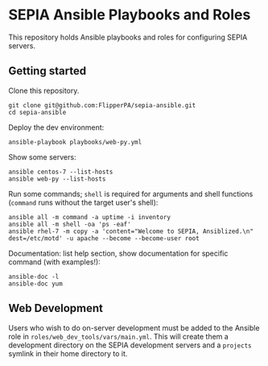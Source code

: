 # SEPIA Ansible Playbooks and Roles

This repository holds Ansible playbooks and roles for configuring SEPIA servers.

## Getting started

Clone this repository.

    git clone git@github.com:FlipperPA/sepia-ansible.git
    cd sepia-ansible

Deploy the dev environment:

    ansible-playbook playbooks/web-py.yml

Show some servers:

    ansible centos-7 --list-hosts
    ansible web-py --list-hosts

Run some commands; `shell` is required for arguments and shell functions (`command` runs without the target user's shell):

    ansible all -m command -a uptime -i inventory
    ansible all -m shell -oa 'ps -eaf'
    ansible rhel-7 -m copy -a 'content="Welcome to SEPIA, Ansiblized.\n" dest=/etc/motd' -u apache --become --become-user root

Documentation: list help section, show documentation for specific command (with examples!):

    ansible-doc -l
    ansible-doc yum

## Web Development

Users who wish to do on-server development must be added to the Ansible role in `roles/web_dev_tools/vars/main.yml`. This will create them a development directory on the SEPIA development servers and a `projects` symlink in their home directory to it.
